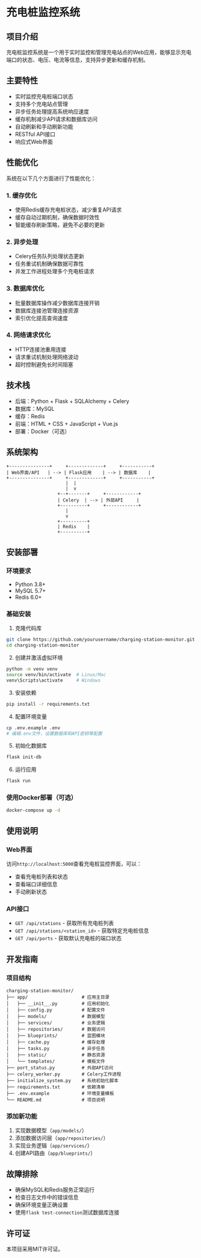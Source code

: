 # 充电桩监控系统

## 项目介绍
充电桩监控系统是一个用于实时监控和管理充电站点的Web应用，能够显示充电端口的状态、电压、电流等信息，支持异步更新和缓存机制。

## 主要特性
- 实时监控充电桩端口状态
- 支持多个充电站点管理
- 异步任务处理提高系统响应速度
- 缓存机制减少API请求和数据库访问
- 自动刷新和手动刷新功能
- RESTful API接口
- 响应式Web界面

## 性能优化
系统在以下几个方面进行了性能优化：

### 1. 缓存优化
- 使用Redis缓存充电桩状态，减少重复API请求
- 缓存自动过期机制，确保数据时效性
- 智能缓存刷新策略，避免不必要的更新

### 2. 异步处理
- Celery任务队列处理状态更新
- 任务重试机制确保数据可靠性
- 并发工作进程处理多个充电桩请求

### 3. 数据库优化
- 批量数据库操作减少数据库连接开销
- 数据库连接池管理连接资源
- 索引优化提高查询速度

### 4. 网络请求优化
- HTTP连接池重用连接
- 请求重试机制处理网络波动
- 超时控制避免长时间阻塞

## 技术栈
- 后端：Python + Flask + SQLAlchemy + Celery
- 数据库：MySQL
- 缓存：Redis
- 前端：HTML + CSS + JavaScript + Vue.js
- 部署：Docker（可选）

## 系统架构
```
+---------------+     +-------------+     +-----------+
| Web界面/API   | --> | Flask应用    | --> | 数据库    |
+---------------+     +-------------+     +-----------+
                      |  |
                      |  v
                   +--+-------+     +------------+
                   | Celery  | --> | 外部API     |
                   +----------+     +------------+
                      |
                      v
                   +----------+
                   | Redis    |
                   +----------+
```

## 安装部署

### 环境要求
- Python 3.8+
- MySQL 5.7+
- Redis 6.0+

### 基础安装
1. 克隆代码库
```bash
git clone https://github.com/yourusername/charging-station-monitor.git
cd charging-station-monitor
```

2. 创建并激活虚拟环境
```bash
python -m venv venv
source venv/bin/activate  # Linux/Mac
venv\Scripts\activate     # Windows
```

3. 安装依赖
```bash
pip install -r requirements.txt
```

4. 配置环境变量
```bash
cp .env.example .env
# 编辑.env文件，设置数据库和API密钥等配置
```

5. 初始化数据库
```bash
flask init-db
```

6. 运行应用
```bash
flask run
```

### 使用Docker部署（可选）
```bash
docker-compose up -d
```

## 使用说明

### Web界面
访问`http://localhost:5000`查看充电桩监控界面，可以：
- 查看充电桩列表和状态
- 查看端口详细信息
- 手动刷新状态

### API接口
- `GET /api/stations` - 获取所有充电桩列表
- `GET /api/stations/<station_id>` - 获取特定充电桩信息
- `GET /api/ports` - 获取默认充电桩的端口状态

## 开发指南

### 项目结构
```
charging-station-monitor/
├── app/                    # 应用主目录
│   ├── __init__.py         # 应用初始化
│   ├── config.py           # 配置文件
│   ├── models/             # 数据模型
│   ├── services/           # 业务逻辑
│   ├── repositories/       # 数据访问
│   ├── blueprints/         # 蓝图模块
│   ├── cache.py            # 缓存处理
│   ├── tasks.py            # 异步任务
│   ├── static/             # 静态资源
│   └── templates/          # 模板文件
├── port_status.py          # 外部API访问
├── celery_worker.py        # Celery工作进程
├── initialize_system.py    # 系统初始化脚本
├── requirements.txt        # 依赖清单
├── .env.example            # 环境变量模板
└── README.md               # 项目说明
```

### 添加新功能
1. 实现数据模型（`app/models/`）
2. 添加数据访问层（`app/repositories/`）
3. 实现业务逻辑（`app/services/`）
4. 创建API路由（`app/blueprints/`）

## 故障排除
- 确保MySQL和Redis服务正常运行
- 检查日志文件中的错误信息
- 确保环境变量正确设置
- 使用`flask test-connection`测试数据库连接

## 许可证
本项目采用MIT许可证。
